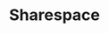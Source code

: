 ---
pid: ls210
title: Sharespace
location_transcription: 15th and Walnut
coordinates: "[-75.165978310694, 39.94965324827]"
zipcode: '19130'
gen_neighborhood: North Philadelphia
neighborhood: Art Museum,Francisville
outside_phl: 
age: '55'
age_range: 50-59
instagram: 
image_file_name: ls_210.jpg
proposal_transcription: A billboard where pedestrians wandering by can leave an artistic
  expression.
topic: 
topic_summary: '0'
type: 2D,Interactive,Space
keywords_other: 
credit: 
image_labels: 
twitter: 
facebook: 
permalink: "/monuments/ls210/"
layout: item-page
---